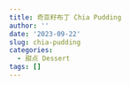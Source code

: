 ```yaml
---
title: 奇亚籽布丁 Chia Pudding
author: ''
date: '2023-09-22'
slug: chia-pudding
categories:
  - 甜点 Dessert
tags: []
---
```


